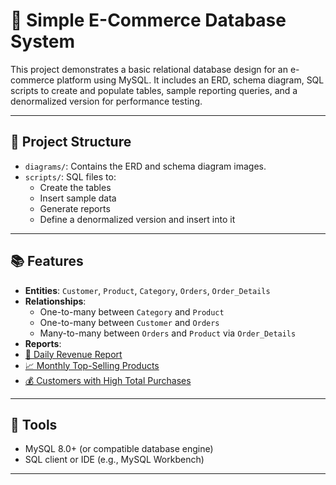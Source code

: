 # 🛒 Simple E-Commerce Database System

This project demonstrates a basic relational database design for an e-commerce platform using MySQL. It includes an ERD, schema diagram, SQL scripts to create and populate tables, sample reporting queries, and a denormalized version for performance testing.

---

## 📌 Project Structure

- `diagrams/`: Contains the ERD and schema diagram images.
- `scripts/`: SQL files to:
  - Create the tables
  - Insert sample data
  - Generate reports
  - Define a denormalized version and insert into it

---

## 📚 Features

- **Entities**: `Customer`, `Product`, `Category`, `Orders`, `Order_Details`
- **Relationships**:
  - One-to-many between `Category` and `Product`
  - One-to-many between `Customer` and `Orders`
  - Many-to-many between `Orders` and `Product` via `Order_Details`
- **Reports**:
- [📅 Daily Revenue Report](scripts/reports/1-daily-revenue.md)
- [📈 Monthly Top-Selling Products](scripts/reports/2-monthly-top-products.md)
- [💰 Customers with High Total Purchases](scripts/reports/3-high-value-customers.md)

---

## 💾 Tools

- MySQL 8.0+ (or compatible database engine)
- SQL client or IDE (e.g., MySQL Workbench)

---

